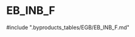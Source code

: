 # EB_INB_F

<!-- ATTENTION : Ne pas supprimer ou modifier la ligne ci-dessous -->
#include ".byproducts_tables/EGB/EB_INB_F.md"
<!-- ATTENTION : Ne pas supprimer ou modifier la ligne ci-dessus -->
